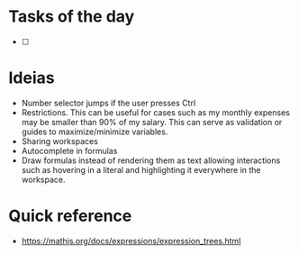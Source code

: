 # Tasks of the day

- [ ]

# Ideias

- Number selector jumps if the user presses Ctrl
- Restrictions. This can be useful for cases such as my monthly expenses may be smaller than 90% of my salary. This can serve as validation or guides to maximize/minimize variables.
- Sharing workspaces
- Autocomplete in formulas
- Draw formulas instead of rendering them as text allowing interactions such as hovering in a literal and highlighting it everywhere in the workspace.

# Quick reference

- https://mathjs.org/docs/expressions/expression_trees.html